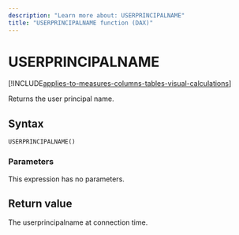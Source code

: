 ```yaml
---
description: "Learn more about: USERPRINCIPALNAME"
title: "USERPRINCIPALNAME function (DAX)"
---
```

# USERPRINCIPALNAME

[!INCLUDE[applies-to-measures-columns-tables-visual-calculations](includes/applies-to-measures-columns-tables-visual-calculations.md)]

Returns the user principal name.
  
## Syntax  
  
```dax
USERPRINCIPALNAME()  
```
  
### Parameters  

This expression has no parameters.
  
## Return value

The userprincipalname at connection time.
